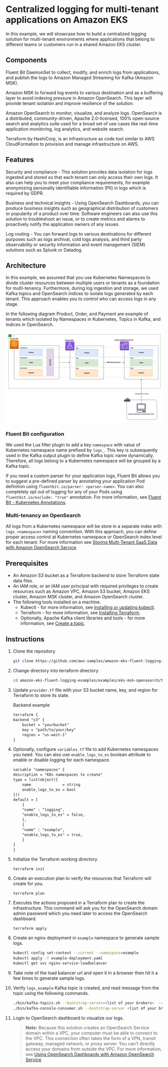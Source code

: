 # Centralized logging for multi-tenant applications on Amazon EKS

In this example, we will showcase how to build a centralized logging solution for multi-tenant environments where applications that belong to different teams or customers run in a shared Amazon EKS cluster.

## Components

Fluent Bit DaemonSet to collect, modify, and enrich logs from applications, and publish the logs to Amazon Managed Streaming for Kafka (Amazon MSK).

Amazon MSK to forward log events to various destination and as a buffering layer to avoid indexing pressure in Amazon OpenSearch. This layer will provide tenant isolation and improve resilience of the solution.

Amazon OpenSearch to monitor, visualize, and analyze logs. OpenSearch is a distributed, community-driven, Apache 2.0-licensed, 100% open-source search and analytics suite used for a broad set of use cases like real-time application monitoring, log analytics, and website search.

Terraform by HashiCorp, is an infrastructure as code tool similar to AWS CloudFormation to provision and manage infrastructure on AWS.

## Features

Security and compliance - This solution provides data isolation for logs ingested and stored so that each tenant can only access their own logs. It also can help you to meet your compliance requirements, for example anonymizing personally identifiable information (PII) in logs which is required by GDPR.

Business and technical insights -  Using OpenSearch Dashboards, you can produce business insights such as geographical distribution of customers or popularity of a product over time. Software engineers can also use this solution to troubleshoot an issue, or to create metrics and alarms to proactively notify the application owners of any issues.

Log routing - You can forward logs to various destinations for different purposes such as logs archival, cold logs analysis, and third party observability or security information and event management (SIEM) solutions such as Splunk or Datadog.

## Architecture

In this example, we assumed that you use Kubernetes Namespaces to divide cluster resources between multiple users or tenants as a foundation for multi-tenancy. Furthermore, during log ingestion and storage, we used Kafka topics and OpenSearch indices to isolate logs generated by each tenant. This approach enables you to control who can access logs in any stage.

 In the following diagram Product, Order, and Payment are example of tenants which isolated by Namespaces in Kubernetes, Topics in Kafka, and Indices in OpenSearch.

![Architecture](Ref-Architecture.png?raw=true "Title")

### Fluent Bit configuration

We used the Lua filter plugin to add a key `namespace` with value of Kubernetes namespace name prefixed by `logs_`. This key is subsequently used in the Kafka output plugin to define Kafka topic name dynamically. Therefore, all logs belong to a Kubernetes namespace will be grouped by a Kafka topic.

If you need a custom parser for your application logs, Fluent Bit allows you to suggest a pre-defined parser by annotating your application Pod definition using `fluentbit.io/parser: <parser-name>`. You can also completely opt out of logging for any of your Pods using `fluentbit.io/exclude: "true"` annotation. For more information, see [Fluent Bit - Kubernetes Annotations](https://docs.fluentbit.io/manual/pipeline/filters/kubernetes#kubernetes-annotations).

### Multi-tenancy on OpenSearch

All logs from a Kubernetes namespace will be store in a separate index with `logs_<namespace>` naming convention. With this approach, you can define proper access control at Kubernetes namespace or OpenSearch index level for each tenant. For more information see [Storing Multi-Tenant SaaS Data with Amazon OpenSearch Service](https://aws.amazon.com/blogs/apn/storing-multi-tenant-saas-data-with-amazon-opensearch-service/)

## Prerequisites

* An Amazon S3 bucket as a Terraform backend to store Terraform state data files.
* An IAM role, or an IAM user principal with required privileges to create resources such as Amazon VPC, Amazon S3 bucket, Amazon EKS cluster, Amazon MSK cluster, and Amazon OpenSearch cluster.
* The following tools installed on a machine.
  * Kubectl - for more information, see [Installing or updating kubectl](https://docs.aws.amazon.com/eks/latest/userguide/install-kubectl.html).
  * Terraform - for more information, see [Installing Terraform](https://developer.hashicorp.com/terraform/tutorials/aws-get-started/install-cli).
  * Optionally, Apache Kafka client libraries and tools - for more information, see [Create a topic](https://docs.aws.amazon.com/msk/latest/developerguide/create-topic.html).

## Instructions

1. Clone the repository

    ```bash
    git clone https://github.com/aws-samples/amazon-eks-fluent-logging-examples.git
    ```

2. Change directory into terraform directory

    ```bash
    cd amazon-eks-fluent-logging-examples/examples/eks-msk-opensearch/terraform
    ```

3. Update `provider.tf` file with your S3 bucket name, key, and region for Terraform to store its state.

    Backend example

    ```hcl
    terraform {
    backend "s3" {
        bucket = "yourbucket"
        key = "path/to/your/key"
        region = "us-west-1"
    }
    ```

4. Optionally, configure `variables.tf` file to add Kubernetes namespaces you need. You can also use `enable_logs_to_es` boolean attribute to enable or disable logging for each namespace.

    ```hcl
    variable "namespaces" {
    description = "K8s namespaces to create"
    type = list(object({
        name              = string
        enable_logs_to_es = bool
    }))
    default = [
        {
        "name" : "logging",
        "enable_logs_to_es" = false,
        },
        {
        "name" : "example",
        "enable_logs_to_es" = true,
        }
    ]
    }
    ```

5. Initialize the Terraform working directory.

    ```hcl
    terraform init
    ```

6. Create an execution plan to verify the resources that Terraform will create for you.

    ```hcl
    terraform plan
    ```

7. Executes the actions proposed in a Terraform plan to create the infrastructure. This command will ask you for the OpenSearch domain admin password which you need later to access the OpenSearch dashboard.

    ```hcl
    terraform apply
    ```

8. Create an nginx deployment in `example` namespace to generate sample logs.

    ```bash
    kubectl config set-context --current --namespace=example
    kubectl apply -f example-deployment.yaml
    kubectl get svc nginx-service-loadbalancer
    ```

9. Take note of the load balancer url and open it in a browser then hit it a few times to generate sample logs.

10. Verify `logs_example` Kafka topic is created, and read message from the topic using the following commands.

    ```bash
    ./bin/kafka-topics.sh --bootstrap-server=<list of your brokers>  --list
    ./bin/kafka-console-consumer.sh --bootstrap-server <list of your brokers> --topic logs_example
    ```

11. Login to OpenSearch dashboard to visualize our logs.

    > **Note:** Because this solution creates an OpenSearch Service domain within a VPC, your computer must be able to connect to the VPC. This connection often takes the form of a VPN, transit gateway, managed network, or proxy server. You can't directly access your domains from outside the VPC. For more information, see [Using OpenSearch Dashboards with Amazon OpenSearch Service](https://docs.aws.amazon.com/opensearch-service/latest/developerguide/dashboards.html)
